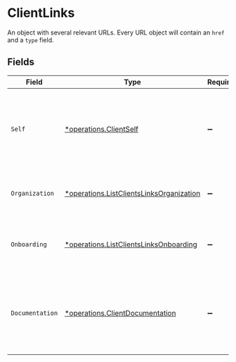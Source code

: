 # ClientLinks

An object with several relevant URLs. Every URL object will contain an `href` and a `type` field.


## Fields

| Field                                                                                               | Type                                                                                                | Required                                                                                            | Description                                                                                         |
| --------------------------------------------------------------------------------------------------- | --------------------------------------------------------------------------------------------------- | --------------------------------------------------------------------------------------------------- | --------------------------------------------------------------------------------------------------- |
| `Self`                                                                                              | [*operations.ClientSelf](../../models/operations/clientself.md)                                     | :heavy_minus_sign:                                                                                  | In v2 endpoints, URLs are commonly represented as objects with an `href` and `type` field.          |
| `Organization`                                                                                      | [*operations.ListClientsLinksOrganization](../../models/operations/listclientslinksorganization.md) | :heavy_minus_sign:                                                                                  | The API resource URL of the client's organization.                                                  |
| `Onboarding`                                                                                        | [*operations.ListClientsLinksOnboarding](../../models/operations/listclientslinksonboarding.md)     | :heavy_minus_sign:                                                                                  | The API resource URL of the client's onboarding status.                                             |
| `Documentation`                                                                                     | [*operations.ClientDocumentation](../../models/operations/clientdocumentation.md)                   | :heavy_minus_sign:                                                                                  | In v2 endpoints, URLs are commonly represented as objects with an `href` and `type` field.          |